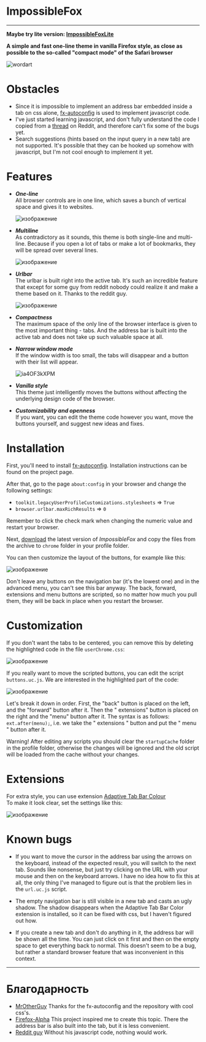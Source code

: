 # ImpossibleFox


--------

**Maybe try lite version: [ImpossibleFoxLite](https://github.com/Naezr/ImpossibleFoxLite)**

**A simple and fast one-line theme in vanilla Firefox style, as close as possible to the so-called "compact mode" of the Safari browser**

![wordart](https://github.com/Naezr/ImpossibleFox/assets/95460152/41d28042-f758-464f-9493-6fc1d04a0a98)



# Obstacles
 - Since it is impossible to implement an address bar embedded inside a tab on css alone, [fx-autoconfig](https://github.com/MrOtherGuy/fx-autoconfig) is used to implement javascript code.
 - I've just started learning javascript, and don't fully understand the code I copied from a [thread](https://www.reddit.com/r/FirefoxCSS/comments/nv1lb6/url_on_the_tab_like_the_new_safari/) on Reddit, and therefore can't fix some of the bugs yet.
 - Search suggestions (hints based on the input query in a new tab) are not supported. It's possible that they can be hooked up somehow with javascript, but I'm not cool enough to implement it yet.


# Features
- ***One-line***  
   All browser controls are in one line, which saves a bunch of vertical space and gives it to websites.
  
   ![изображение](https://github.com/Naezr/ImpossibleFox/assets/95460152/7edee538-caad-4d96-bf42-9f0f3b99a161)

- ***Multiline***  
   As contradictory as it sounds, this theme is both single-line and multi-line. Because if you open a lot of tabs or make a lot of bookmarks, they will be spread over several lines.
  
   ![изображение](https://github.com/Naezr/ImpossibleFox/assets/95460152/5db4a487-700c-48c7-a56a-da950e311ac2)


- ***Urlbar***  
   The urlbar is built right into the active tab. It's such an incredible feature that except for some guy from reddit nobody could realize it and make a theme based on it. Thanks to the reddit guy.
  
   ![изображение](https://github.com/Naezr/ImpossibleFox/assets/95460152/7e92e8ad-83d1-41e4-99f9-1c24b9da7c75)

- ***Compactness***  
   The maximum space of the only line of the browser interface is given to the most important thing - tabs. And the address bar is built into the active tab and does not take up such valuable space at all.

- ***Narrow window mode***  
   If the window width is too small, the tabs will disappear and a button with their list will appear.

   ![ia4OF3kXPM](https://github.com/Naezr/ImpossibleFox/assets/95460152/84af4c6a-0ed0-42c4-837c-19a73d47764c)


- ***Vanilla style***  
   This theme just intelligently moves the buttons without affecting the underlying design code of the browser.

- ***Customizability and openness***  
   If you want, you can edit the theme code however you want, move the buttons yourself, and suggest new ideas and fixes.



# Installation

First, you'll need to install [fx-autoconfig](https://github.com/MrOtherGuy/fx-autoconfig). Installation instructions can be found on the project page.

After that, go to the page `about:config` in your browser and change the following settings:
 - `toolkit.legacyUserProfileCustomizations.stylesheets` => `True`
 - `browser.urlbar.maxRichResults` => `0`

Remember to click the check mark when changing the numeric value and restart your browser.

Next, [download](https://github.com/Naezr/ImpossibleFox/releases) the latest version of *ImpossibleFox* and copy the files from the archive to `chrome` folder in your profile folder.

You can then customize the layout of the buttons, for example like this:

![изображение](https://github.com/Naezr/ImpossibleFox/assets/95460152/c7863a53-24bb-4734-ab36-75ee3f4f92f6)

Don't leave any buttons on the navigation bar (it's the lowest one) and in the advanced menu, you can't see this bar anyway. The back, forward, extensions and menu buttons are scripted, so no matter how much you pull them, they will be back in place when you restart the browser.



# Customization
If you don't want the tabs to be centered, you can remove this by deleting the highlighted code in the file `userChrome.css`:

![изображение](https://github.com/Naezr/ImpossibleFox/assets/95460152/883ed4a7-79b1-4acf-9436-23234b845262)

If you really want to move the scripted buttons, you can edit the script `buttons.uc.js`. We are interested in the highlighted part of the code:
 
![изображение](https://github.com/Naezr/ImpossibleFox/assets/95460152/f766e1c3-cd85-440d-9242-30c469ffe59e)

Let's break it down in order. First, the "back" button is placed on the left, and the "forward" button after it. Then the " extensions" button is placed on the right and the "menu" button after it. The syntax is as follows: `ext.after(menu);`, i.e. we take the " extensions " button and put the " menu " button after it.

Warning! After editing any scripts you should clear the `startupCache` folder in the profile folder, otherwise the changes will be ignored and the old script will be loaded from the cache without your changes.

# Extensions

For extra style, you can use extension [Adaptive Tab Bar Colour](https://addons.mozilla.org/ru/firefox/addon/adaptive-tab-bar-colour/)  
To make it look clear, set the settings like this:

![изображение](https://github.com/Naezr/ImpossibleFox/assets/95460152/360d0309-b46d-4081-a833-9a5db19ef5be)




# Known bugs

 - If you want to move the cursor in the address bar using the arrows on the keyboard, instead of the expected result, you will switch to the next tab. Sounds like nonsense, but just try clicking on the URL with your mouse and then on the keyboard arrows. I have no idea how to fix this at all, the only thing I've managed to figure out is that the problem lies in the `url.uc.js` script.

 - The empty navigation bar is still visible in a new tab and casts an ugly shadow. The shadow disappears when the Adaptive Tab Bar Color extension is installed, so it can be fixed with css, but I haven't figured out how.
 - If you create a new tab and don't do anything in it, the address bar will be shown all the time. You can just click on it first and then on the empty space to get everything back to normal. This doesn't seem to be a bug, but rather a standard browser feature that was inconvenient in this context.


----------



# Благодарность
 - [MrOtherGuy](https://github.com/MrOtherGuy)   Thanks for the fx-autoconfig and the repository with cool css's.  
 - [Firefox-Alpha](https://github.com/Tagggar/Firefox-Alpha)   This project inspired me to create this topic. There the address bar is also built into the tab, but it is less convenient.  
 - [Reddit guy](https://www.reddit.com/r/FirefoxCSS/comments/nv1lb6/url_on_the_tab_like_the_new_safari/)   Without his javascript code, nothing would work.  

